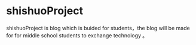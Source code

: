 # shishuoProject
shishuoProject is blog which is buided for students，the blog will be made for for middle school students to exchange technology 。
